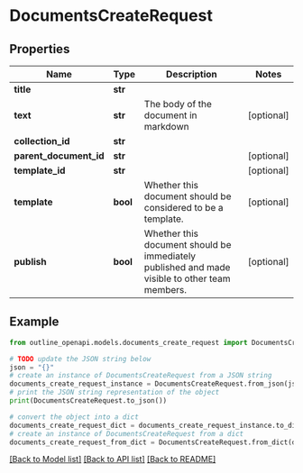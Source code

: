 # DocumentsCreateRequest


## Properties

Name | Type | Description | Notes
------------ | ------------- | ------------- | -------------
**title** | **str** |  | 
**text** | **str** | The body of the document in markdown | [optional] 
**collection_id** | **str** |  | 
**parent_document_id** | **str** |  | [optional] 
**template_id** | **str** |  | [optional] 
**template** | **bool** | Whether this document should be considered to be a template. | [optional] 
**publish** | **bool** | Whether this document should be immediately published and made visible to other team members. | [optional] 

## Example

```python
from outline_openapi.models.documents_create_request import DocumentsCreateRequest

# TODO update the JSON string below
json = "{}"
# create an instance of DocumentsCreateRequest from a JSON string
documents_create_request_instance = DocumentsCreateRequest.from_json(json)
# print the JSON string representation of the object
print(DocumentsCreateRequest.to_json())

# convert the object into a dict
documents_create_request_dict = documents_create_request_instance.to_dict()
# create an instance of DocumentsCreateRequest from a dict
documents_create_request_from_dict = DocumentsCreateRequest.from_dict(documents_create_request_dict)
```
[[Back to Model list]](../README.md#documentation-for-models) [[Back to API list]](../README.md#documentation-for-api-endpoints) [[Back to README]](../README.md)


